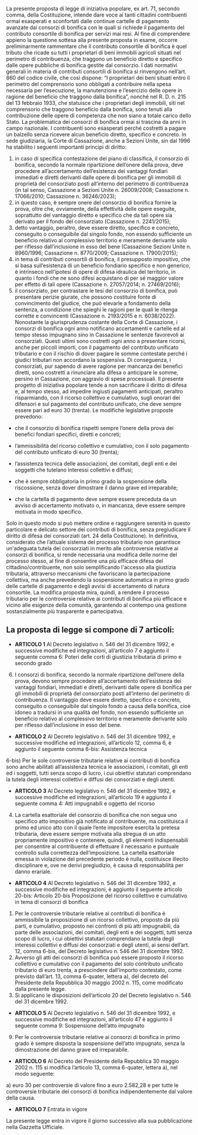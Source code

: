 La presente proposta di legge di iniziativa popolare, ex art. 71, secondo comma, della Costituzione, intende dare voce ai tanti cittadini contribuenti ormai esasperati e sconfortati dalle continue cartelle di pagamento avanzate dai consorzi di bonifica con le quali si richiede il pagamento del contributo consortile di bonifica per servizi mai resi. Al fine di comprendere appieno la questione sottesa alla presente proposta in esame, occorre preliminarmente rammentare che il contributo consortile di
bonifica è quel tributo che ricade su tutti i proprietari di beni immobili agricoli situati nel perimetro di contribuenza, che traggono un beneficio diretto e specifico dalle opere pubbliche di bonifica gestite dal consorzio. I dati normativi generali in materia di contributi consortili di bonifica si rinvengono nell’art. 860 del codice civile, che così dispone: “I proprietari dei beni situati entro il perimetro del comprensorio sono obbligati a contribuire nella spesa necessaria per l’esecuzione, la manutenzione e l’esercizio delle opere in ragione del beneficio che traggono dalla bonifica”, nonché nel R. D. n. 215 del 13 febbraio 1933, che statuisce che i proprietari degli immobili, siti nel comprensorio che traggono beneficio dalla bonifica, sono tenuti alla contribuzione delle opere di competenza che non siano a totale carico dello Stato. La problematica dei consorzi di bonifica ormai si trascina da anni in campo nazionale.
I contribuenti sono esasperati perché costretti a pagare un balzello senza ricevere alcun beneficio diretto, specifico e concreto. In sede giudiziaria, la Corte di Cassazione, anche a Sezioni Unite, sin dal 1996 ha stabilito i seguenti importanti principi di diritto:
1) in caso di specifica contestazione del piano di classifica, il consorzio di bonifica, secondo la normale ripartizione dell’onere della prova, deve procedere all’accertamento dell’esistenza dei vantaggi fondiari immediati e diretti derivanti dalle opere di bonifica per gli immobili di proprietà del consorziato posti all’interno del perimetro di contribuenza (in tal senso, Cassazione a Sezioni Unite n. 26009/2008; Cassazione n. 17066/2010; Cassazione n. 36246/2023);
2) in questo caso, è sempre onere del consorzio di bonifica fornire la prova, oltre che, ovviamente, della effettività delle opere eseguite, soprattutto del vantaggio diretto e specifico che da tali opere sia derivato per il fondo del consorziato (Cassazione n. 2241/2015);
3) detto vantaggio, peraltro, deve essere diretto, specifico e concreto, conseguito o conseguibile dal singolo fondo, non essendo sufficiente un beneficio relativo
al complessivo territorio e meramente derivante solo per riflesso dall’inclusione in esso del bene (Cassazione Sezioni Unite n. 8960/1996; Cassazione n. 8770/2009; Cassazione n. 17900/2015);
4) in tema di contributi consortili di bonifica, il presupposto impositivo, che si basa sull’esistenza di un beneficio fondiario specifico e non generico, è intrinseco nell’ipotesi di opere di difesa idraulica del territorio, in quanto i fondi che ne sono difesi acquistano di per sé maggior valore per effetto di tali opere (Cassazione n. 27057/2014; n. 27469/2016);
5) il consorziato, per contrastare le tesi del consorzio di bonifica, può presentare perizie giurate, che possono costituire fonte di convincimento del giudice, che può elevarle a fondamento della sentenza, a condizione che spieghi le ragioni per le quali le ritenga corrette e convincenti (Cassazione n. 2193/2015 e n. 6038/2022).
Nonostante la giurisprudenza costante della Corte di Cassazione, i consorzi di bonifica ogni anno notificano accertamenti e cartelle ed al tempo stesso impugnano sino in Cassazione le sentenze favorevoli ai consorziati. Questi ultimi sono costretti ogni anno a presentare ricorsi, anche per piccoli importi, con il pagamento del contributo unificato tributario e con il rischio di dover pagare le somme contestate perché i giudici tributari non accordano la sospensiva. Di conseguenza, i consorziati, pur sapendo di avere ragione per mancanza dei benefici diretti, sono costretti a rinunciare alla difesa o anticipare le somme, persino in Cassazione, con aggravio di spese processuali.
Il presente progetto di iniziativa popolare tende a non sacrificare il diritto di difesa e, al tempo stesso, ad impedire ingiusti pagamenti anticipati, peraltro risparmiando, con il ricorso collettivo e cumulativo, sugli onorari dei difensori e sul pagamento del contributo unificato, che deve sempre essere pari ad euro 30 (trenta).
Le modifiche legislative proposte prevedono:

- che il consorzio di bonifica rispetti sempre l’onere della prova dei benefici fondiari specifici, diretti e concreti;

- l’ammissibilità del ricorso collettivo e cumulativo, con il solo pagamento del contributo unificato di euro 30 (trenta);

- l’assistenza tecnica delle associazioni, dei comitati, degli enti e dei soggetti che tutelano interessi collettivi e diffusi;

- che è sempre obbligatoria in primo grado la sospensione della riscossione, senza dover dimostrare il danno grave ed irreparabile;

- che la cartella di pagamento deve sempre essere preceduta da un avviso di accertamento motivato o, in mancanza, deve essere sempre motivata in modo specifico.

Solo in questo modo si può mettere ordine e raggiungere serenità in questo particolare e delicato settore dei contributi di bonifica, senza pregiudicare il diritto di difesa dei consorziati (art. 24 della Costituzione). In definitiva, considerato che l’attuale sistema del processo tributario non garantisce un'adeguata tutela dei consorziati in merito alle controversie relative ai consorzi di bonifica, si rende necessaria una modifica delle norme del processo stesso, al fine di consentire una più efficace difesa del cittadino/contribuente, non solo semplificando l'accesso alla giustizia tributaria, attraverso meccanismi che favoriscano la partecipazione collettiva, ma anche prevedendo la sospensione automatica in primo grado delle cartelle di pagamento e degli avvisi di accertamento di natura consortile.
La modifica proposta mira, quindi, a rendere il processo tributario per le controversie relative ai contributi di bonifica più efficace e vicino alle esigenze della comunità, garantendo al contempo una gestione sostanzialmente più trasparente e partecipativa.
## **La proposta di legge si compone di 7 articoli:**

- **ARTICOLO 1** Al Decreto legislativo n. 546 del 31 dicembre 1992, e successive modifiche ed integrazioni, all’articolo 7 è aggiunto il seguente comma 6: Poteri delle corti di giustizia tributaria di primo e secondo grado

6) I consorzi di bonifica, secondo la normale ripartizione dell’onere della prova, devono sempre procedere all’accertamento dell’esistenza dei vantaggi fondiari, immediati e diretti, derivanti dalle opere di bonifica per gli immobili di proprietà del consorziato posti all’interno del perimetro di contribuenza. Il vantaggio deve essere diretto, specifico e concreto, conseguito o conseguibile dal singolo fondo a causa della bonifica, cioè idoneo a tradursi in una qualità del fondo, non essendo sufficiente un beneficio relativo al complessivo territorio e meramente derivante solo per riflesso dall’inclusione in esso del bene.
- **ARTICOLO 2** Al Decreto legislativo n. 546 del 31 dicembre 1992, e successive modifiche ed integrazioni, all’articolo 12, comma 6, è aggiunto il seguente comma 6-bis: Assistenza tecnica

6-bis) Per le sole controversie tributarie relative ai contributi di bonifica sono anche abilitati all’assistenza tecnica le associazioni, i comitati, gli enti ed i soggetti, tutti senza scopo di lucro, i cui obiettivi statutari comprendano la tutela degli interessi collettivi e diffusi dei consorziati e degli utenti.
- **ARTICOLO 3** Al Decreto legislativo n. 546 del 31 dicembre 1992, e successive modifiche ed integrazioni, all’articolo 19 è aggiunto il seguente comma 4: Atti impugnabili e oggetto del ricorso

4) La cartella esattoriale del consorzio di bonifica che non segua uno specifico atto impositivo già notificato al contribuente, ma costituisca il primo ed unico atto con il quale l’ente impositore esercita la pretesa tributaria, deve essere sempre motivata alla stregua di un atto propriamente impositivo e contenere, quindi, gli elementi indispensabili per consentire al contribuente di effettuare il necessario e puntuale controllo sulla correttezza dell’imposizione. La cartella esattoriale emessa in violazione del precedente periodo è nulla, costituisce illecito disciplinare e, ove ne derivi pregiudizio, è causa di responsabilità per danno erariale.
- **ARTICOLO 4** Al Decreto legislativo n. 546 del 31 dicembre 1992, e successive modifiche ed integrazioni, è aggiunto il seguente articolo 20-bis: Articolo 20-bis Proposizione del ricorso collettivo e cumulativo in tema di consorzi di bonifica

1) Per le controversie tributarie relative ai contributi di bonifica è ammissibile la proposizione di un ricorso collettivo, proposto da più parti, e cumulativo, proposto nei confronti di più atti impugnabili, da parte delle associazioni, dei comitati, degli enti e dei soggetti, tutti senza scopo di lucro, i cui obiettivi statutari comprendano la tutela degli interessi collettivi e diffusi dei consorziati e degli utenti, ai sensi dell’art. 12, comma 6-bis, del Decreto legislativo n. 546 del 31 dicembre 1992.
2) Avverso gli atti dei consorzi di bonifica può essere proposto il ricorso collettivo e cumulativo con il pagamento del solo contributo unificato tributario di euro trenta, a prescindere dall’importo contestato, come previsto dall’art. 13, comma 6-quater, lettera a), del decreto del Presidente della Repubblica 30 maggio 2002 n. 115, come modificato dalla presente legge.
3) Si applicano le disposizioni dell’articolo 20 del Decreto legislativo n. 546 del 31 dicembre 1992.
- **ARTICOLO 5** Al Decreto legislativo n. 546 del 31 dicembre 1992, e successive modifiche ed integrazioni, all’articolo 47 è aggiunto il seguente comma 9: Sospensione dell’atto impugnato

9) Per le controversie tributarie relative ai consorzi di bonifica in primo grado è sempre disposta la sospensione dell’atto impugnato, senza la dimostrazione del danno grave ed irreparabile.
- **ARTICOLO 6** Al Decreto del Presidente della Repubblica 30 maggio 2002 n. 115 si modifica l’articolo 13, comma 6-quater, lettera a), nel modo seguente:

a) euro 30 per controversie di valore fino a euro 2.582,28 e per tutte le controversie tributarie dei consorzi di bonifica indipendentemente dal valore della causa.

- **ARTICOLO 7** Entrata in vigore

La presente legge entra in vigore il giorno successivo alla sua pubblicazione nella Gazzetta Ufficiale.
